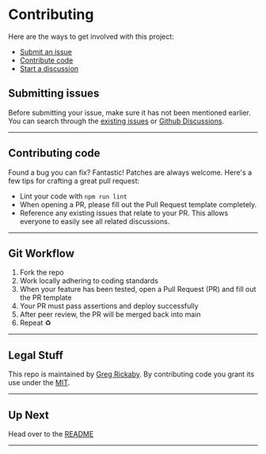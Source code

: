 # Contributing

Here are the ways to get involved with this project:

- [Submit an issue](#submitting-issues)
- [Contribute code](#contributing-code)
- [Start a discussion](https://github.com/gregrickaby/nextjs-wordpress/discussions)

## Submitting issues

Before submitting your issue, make sure it has not been mentioned earlier. You can search through the [existing issues](https://github.com/gregrickaby/nextjs-wordpress/issues) or [Github Discussions](https://github.com/gregrickaby/nextjs-wordpress/discussions).

---

## Contributing code

Found a bug you can fix? Fantastic! Patches are always welcome. Here's a few tips for crafting a great pull request:

- Lint your code with `npm run lint`
- When opening a PR, please fill out the Pull Request template completely.
- Reference any existing issues that relate to your PR. This allows everyone to easily see all related discussions.

---

## Git Workflow

1. Fork the repo
2. Work locally adhering to coding standards
3. When your feature has been tested, open a Pull Request (PR) and fill out the PR template
4. Your PR must pass assertions and deploy successfully
5. After peer review, the PR will be merged back into main
6. Repeat ♻️

---

## Legal Stuff

This repo is maintained by [Greg Rickaby](https://gregrickaby.com/). By contributing code you grant its use under the [MIT](https://github.com/gregrickaby/nextjs-wordpress/blob/main/LICENSE).

---

## Up Next

Head over to the [README](/README.md)

---

